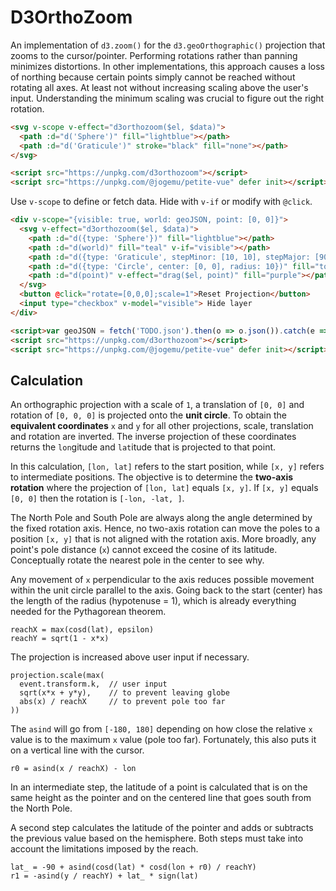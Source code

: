 # D3OrthoZoom

An implementation of `d3.zoom()` for the `d3.geoOrthographic()` projection that zooms to the cursor/pointer. Performing rotations rather than panning minimizes distortions. In other implementations, this approach causes a loss of northing because certain points simply cannot be reached without rotating all axes. At least not without increasing scaling above the user's input. Understanding the minimum scaling was crucial to figure out the right rotation.

```html
<svg v-scope v-effect="d3orthozoom($el, $data)">
  <path :d="d('Sphere')" fill="lightblue"></path>
  <path :d="d('Graticule')" stroke="black" fill="none"></path>
</svg>

<script src="https://unpkg.com/d3orthozoom"></script>
<script src="https://unpkg.com/@jogemu/petite-vue" defer init></script>
```

Use `v-scope` to define or fetch data. Hide with `v-if` or modify with `@click`.

```html
<div v-scope="{visible: true, world: geoJSON, point: [0, 0]}">
  <svg v-effect="d3orthozoom($el, $data)">
    <path :d="d({type: 'Sphere'})" fill="lightblue"></path>
    <path :d="d(world)" fill="teal" v-if="visible"></path>
    <path :d="d({type: 'Graticule', stepMinor: [10, 10], stepMajor: [90, 360]})" stroke="black" fill="none"></path>
    <path :d="d({type: 'Circle', center: [0, 0], radius: 10})" fill="tomato"></path>
    <path :d="d(point)" v-effect="drag($el, point)" fill="purple"></path>
  </svg>
  <button @click="rotate=[0,0,0];scale=1">Reset Projection</button>
  <input type="checkbox" v-model="visible"> Hide layer
</div>

<script>var geoJSON = fetch('TODO.json').then(o => o.json()).catch(e => 'TODO handle error')</script>
<script src="https://unpkg.com/d3orthozoom"></script>
<script src="https://unpkg.com/@jogemu/petite-vue" defer init></script>
```

## Calculation

An orthographic projection with a scale of `1`, a translation of `[0, 0]` and rotation of `[0, 0, 0]` is projected onto the **unit circle**. To obtain the **equivalent coordinates** `x` and `y` for all other projections, scale, translation and rotation are inverted. The inverse projection of these coordinates returns the `lon`gitude and `lat`itude that is projected to that point.

In this calculation, `[lon, lat]` refers to the start position, while `[x, y]` refers to intermediate positions. The objective is to determine the **two-axis rotation** where the projection of `[lon, lat]` equals `[x, y]`. If `[x, y]` equals `[0, 0]` then the rotation is `[-lon, -lat, ]`.

The North Pole and South Pole are always along the angle determined by the fixed rotation axis. Hence, no two-axis rotation can move the poles to a position `[x, y]` that is not aligned with the rotation axis. More broadly, any point's pole distance (`x`) cannot exceed the cosine of its latitude. Conceptually rotate the nearest pole in the center to see why.

Any movement of `x` perpendicular to the axis reduces possible movement within the unit circle parallel to the axis. Going back to the start (center) has the length of the radius (hypotenuse = 1), which is already everything needed for the Pythagorean theorem.

```
reachX = max(cosd(lat), epsilon)
reachY = sqrt(1 - x*x)
```

The projection is increased above user input if necessary.

```
projection.scale(max(
  event.transform.k,  // user input
  sqrt(x*x + y*y),    // to prevent leaving globe
  abs(x) / reachX     // to prevent pole too far
))
```

The `asind` will go from `[-180, 180]` depending on how close the relative `x` value is to the maximum `x` value (pole too far). Fortunately, this also puts it on a vertical line with the cursor.

```
r0 = asind(x / reachX) - lon
```

In an intermediate step, the latitude of a point is calculated that is on the same height as the pointer and on the centered line that goes south from the North Pole.

A second step calculates the latitude of the pointer and adds or subtracts the previous value based on the hemisphere. Both steps must take into account the limitations imposed by the reach.

```
lat_ = -90 + asind(cosd(lat) * cosd(lon + r0) / reachY)
r1 = -asind(y / reachY) + lat_ * sign(lat)
```
